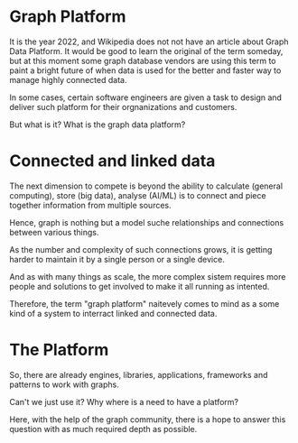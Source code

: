 # Graph Platform

It is the year 2022, and Wikipedia does not not have an article about Graph Data Platform. It would be good to learn the original of the term someday, but at this moment some graph database vendors are using this term to paint a bright future of when data is used for the better and faster way to manage highly connected data.

In some cases, certain software engineers are given a task to design and deliver such platform for their orgnanizations and customers.

But what is it? What is the graph data platform?

# Connected and linked data

The next dimension to compete is beyond the ability to calculate (general computing), store (big data), analyse (AI/ML) is to connect and piece together information from multiple sources. 

Hence, graph is nothing but a model suche relationships and connections between various things.

As the number and complexity of such connections grows, it is getting harder to maintain it by a single person or a single device.

And as with many things as scale, the more complex sistem requires more people and solutions to get involved to make it all running as intented.

Therefore, the term "graph platform" naitevely comes to mind as a some kind of a system to  interract linked and connected data.

# The Platform 
So, there are already engines, libraries, applications, frameworks and patterns to work with graphs.

Can't we just use it? Why where is a need to have a platform?

Here, with the help of the graph community, there is a hope to answer this question with as much required depth as possible.
